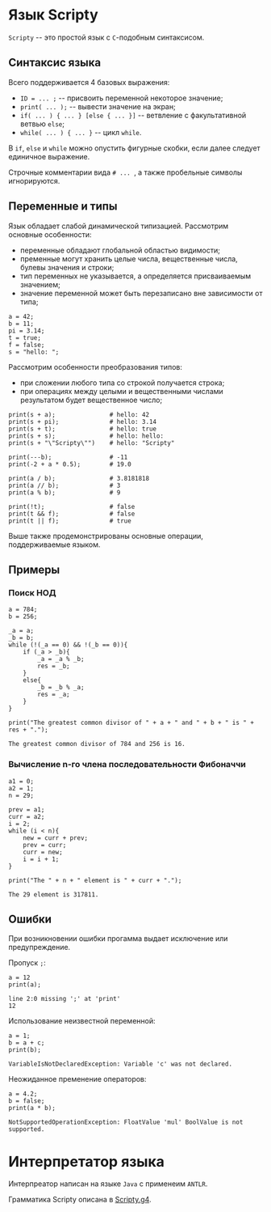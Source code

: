 # Язык Scripty

`Scripty` -- это простой язык с `C`-подобным синтаксисом.

## Синтаксис языка

Всего поддерживается 4 базовых выражения:
- `ID = ... ;` -- присвоить переменной некоторое значение;
- `print( ... );` -- вывести значение на экран;
- `if( ... ) { ... } [else { ... }]` -- ветвление с факультативной ветвью `else`;
- `while( ... ) { ... }` -- цикл `while`.

В `if`, `else` и `while` можно опустить фигурные скобки, если далее следует единичное выражение.

Строчные комментарии вида `# ... `, а также пробельные символы игнорируются.

## Переменные и типы



Язык обладает слабой динамической типизацией. Рассмотрим основные особенности:

- переменные обладают глобальной областью видимости; 
- пременные могут хранить целые числа, вещественные числа, булевы значения и строки;
- тип переменных не указывается, а определяется присваиваемым значением;
- значение переменной может быть перезаписано вне зависимости от типа;

```
a = 42;
b = 11;
pi = 3.14;
t = true;
f = false;
s = "hello: ";
```

Рассмотрим особенности преобразования типов:
- при сложении любого типа со строкой получается строка;
- при операциях между целыми и вещественными числами результатом будет вещественное число;

```
print(s + a);               # hello: 42
print(s + pi);              # hello: 3.14
print(s + t);               # hello: true
print(s + s);               # hello: hello:
print(s + "\"Scripty\"")    # hello: "Scripty"

print(---b);                # -11
print(-2 + a * 0.5);        # 19.0

print(a / b);               # 3.8181818
print(a // b);              # 3
print(a % b);               # 9

print(!t);                  # false
print(t && f);              # false
print(t || f);              # true
```

Выше также продемонстрированы основные операции, поддерживаемые языком.

## Примеры

### Поиск НОД

```
a = 784;
b = 256;

_a = a;
_b = b;
while (!(_a == 0) && !(_b == 0)){
    if (_a > _b){
        _a = _a % _b;
        res = _b;
    }
    else{
        _b = _b % _a;
        res = _a;
    }
}

print("The greatest common divisor of " + a + " and " + b + " is " + res + ".");
```

```
The greatest common divisor of 784 and 256 is 16.
```

### Вычисление n-го члена последовательности Фибоначчи

```
a1 = 0;
a2 = 1;
n = 29;

prev = a1;
curr = a2;
i = 2;
while (i < n){
    new = curr + prev;
    prev = curr;
    curr = new;
    i = i + 1;
}

print("The " + n + " element is " + curr + ".");
```

```
The 29 element is 317811.
```

## Ошибки

При возникновении ошибки прогамма выдает исключение или предупреждение. 

Пропуск `;`:
```
a = 12
print(a);
```

```
line 2:0 missing ';' at 'print'
12
```

Использование неизвестной переменной:
```
a = 1;
b = a + c;
print(b);
```

```
VariableIsNotDeclaredException: Variable 'c' was not declared.
```

Неожиданное пременение операторов:

```
a = 4.2;
b = false;
print(a * b);
```

```
NotSupportedOperationException: FloatValue 'mul' BoolValue is not supported.
```






# Интерпретатор языка

Интерпреатор написан на языке `Java` с применеим `ANTLR`. 

Грамматика Scripty описана в [Scripty.g4](src\main\java\org\s367118\antlr\Scriptyt.g4).